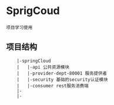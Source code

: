 # SprigCoud
    项目学习使用
## 项目结构
```
    |-springCloud
    |   |-api 公共资源模块
    |   |-provider-dept-80001 服务提供者
    |   |-security 基础的security认证模块
    |   |-consumer rest服务消费端
    |-
    |-
```